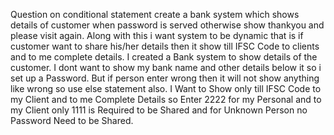 Question on conditional statement create a bank system which shows details of customer when password is served otherwise show thankyou and please visit again. Along with this i want system to be dynamic that is if customer want to share his/her details then it show till IFSC Code to clients and to me complete details.
I created a Bank system to show details of the customer.
I dont want to show my bank name and other details below it so i set up a Password.
But if person enter wrong then it will not show anything like wrong so use else statement also.
I Want to Show only till IFSC Code to my Client and to me Complete Details so Enter 2222 for my Personal and to my Client only 1111 is Required to be Shared and for Unknown Person no Password Need to be Shared.
